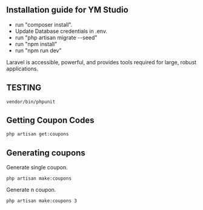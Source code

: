 ## Installation guide for YM Studio

- run "composer install".
- Update Database credentials in .env.
- run "php artisan migrate --seed"
- run "npm install"
- run "npm run dev"

Laravel is accessible, powerful, and provides tools required for large, robust applications.

## TESTING
```
vendor/bin/phpunit
```
## Getting Coupon Codes
```
php artisan get:coupons
```
## Generating coupons
Generate single coupon.
```
php artisan make:coupons
```
Generate n coupon.
```
php artisan make:coupons 3
```
